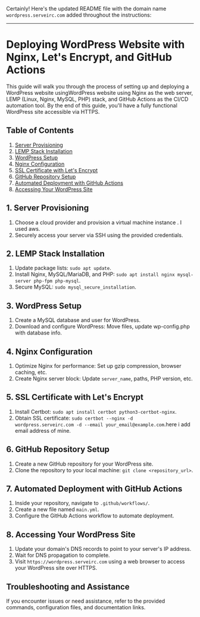 Certainly! Here's the updated README file with the domain name `wordpress.serveirc.com` added throughout the instructions:

---

# Deploying WordPress Website with Nginx, Let's Encrypt, and GitHub Actions

This guide will walk you through the process of setting up and deploying a WordPress website usingWordPress website using Nginx as the web server, LEMP (Linux, Nginx, MySQL, PHP) stack, and GitHub Actions as the CI/CD automation tool. By the end of this guide, you'll have a fully functional WordPress site accessible via HTTPS.

## Table of Contents

1. [Server Provisioning](#1-server-provisioning)
2. [LEMP Stack Installation](#2-lemp-stack-installation)
3. [WordPress Setup](#3-wordpress-setup)
4. [Nginx Configuration](#4-nginx-configuration)
5. [SSL Certificate with Let's Encrypt](#5-ssl-certificate-with-lets-encrypt)
6. [GitHub Repository Setup](#6-github-repository-setup)
7. [Automated Deployment with GitHub Actions](#7-automated-deployment-with-github-actions)
8. [Accessing Your WordPress Site](#8-accessing-your-wordpress-site)

## 1. Server Provisioning

1. Choose a cloud provider and provision a virtual machine instance . I used aws.
2. Securely access your server via SSH using the provided credentials.

## 2. LEMP Stack Installation

1. Update package lists: `sudo apt update`.
2. Install Nginx, MySQL/MariaDB, and PHP: `sudo apt install nginx mysql-server php-fpm php-mysql`.
3. Secure MySQL: `sudo mysql_secure_installation`.

## 3. WordPress Setup

1. Create a MySQL database and user for WordPress.
2. Download and configure WordPress: Move files, update wp-config.php with database info.

## 4. Nginx Configuration

1. Optimize Nginx for performance: Set up gzip compression, browser caching, etc.
2. Create Nginx server block: Update `server_name`, paths, PHP version, etc.

## 5. SSL Certificate with Let's Encrypt

1. Install Certbot: `sudo apt install certbot python3-certbot-nginx`.
2. Obtain SSL certificate: `sudo certbot --nginx -d wordpress.serveirc.com -d --email your_email@example.com`.here i add email address of mine.

## 6. GitHub Repository Setup

1. Create a new GitHub repository for your WordPress site.
2. Clone the repository to your local machine: `git clone <repository_url>`.

## 7. Automated Deployment with GitHub Actions

1. Inside your repository, navigate to `.github/workflows/`.
2. Create a new file named `main.yml`.
3. Configure the GitHub Actions workflow to automate deployment.

## 8. Accessing Your WordPress Site

1. Update your domain's DNS records to point to your server's IP address.
2. Wait for DNS propagation to complete.
3. Visit `https://wordpress.serveirc.com` using a web browser to access your WordPress site over HTTPS.

## Troubleshooting and Assistance

If you encounter issues or need assistance, refer to the provided commands, configuration files, and documentation links. 
